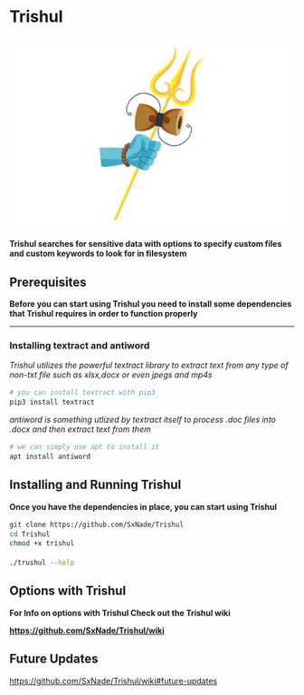 # Trishul
<p align="center" >
  <img src="https://github.com/SxNade/Trishul/blob/main/extras/Triishul.webp" width="500"/>
</p>

**Trishul searches for sensitive data with options to specify custom files and custom keywords to look for in filesystem**

## Prerequisites 

**Before you can start using Trishul you need to install some dependencies that Trishul requires in order to function properly**
___
### Installing textract and antiword

*Trishul utilizes the powerful textract library to extract text from any type of non-txt file such as xlsx,docx or even jpegs and mp4s*
```bash
# you can install textract with pip3 
pip3 install textract
```

*antiword is something utlized by textract itself to process .doc files into .docx and then extract text from them*
```bash
# we can simply use apt to install it
apt install antiword
```
## Installing and Running Trishul

**Once you have the dependencies in place, you can start using Trishul**

```bash
git clone https://github.com/SxNade/Trishul
cd Trishul
chmod +x trishul

./trushul --help
```

## Options with Trishul

**For Info on options with Trishul Check out the Trishul wiki**

**https://github.com/SxNade/Trishul/wiki**

## Future Updates

https://github.com/SxNade/Trishul/wiki#future-updates
